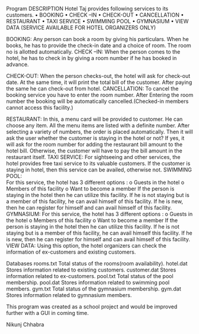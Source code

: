 Program DESCRIPTION
Hotel Taj provides following services to its customers.
•	BOOKING
•	CHECK –IN
•	CHECK-OUT
•	CANCELLATION 
•	RESTAURANT 
•	TAXI SERVICE
•	SWIMMING POOL
•	GYMNASIUM 
•	 VIEW DATA (SERVICE AVAILABLE FOR HOTEL ORGANIZERS ONLY)

BOOKING: 
Any person can book a room by giving his particulars. When he books, he has to provide the check-in date and a choice of room. The room no is allotted automatically.
CHECK –IN:
When the person comes to the hotel, he has to check in by giving a room number if he has booked in advance.

CHECK-OUT:
When the person checks-out, the hotel will ask for check-out  date.  At the same time, it will print the total bill of the customer. After paying the same he can check-out from hotel.
CANCELLATION:
To cancel the booking service you have to enter the room number. After Entering the room number the booking will be automatically cancelled.(Checked-in members cannot access this facility.)  
 
RESTAURANT: 
In this, a menu card will be provided to customer. He can choose any item. All the menu items are listed with a definite number. After selecting a variety of numbers, the order is placed automatically. Then it will ask the user whether the customer is staying in the hotel or not? If yes, it will ask for the room number for adding the restaurant bill amount to the hotel bill. Otherwise, the customer will have to pay the bill amount in the restaurant itself. 
TAXI SERVICE: 
For sightseeing and other services, the hotel provides free taxi service to its valuable customers. If the customer is staying in hotel, then this service can be availed, otherwise not.
SWIMMING POOL:  
For this service, the hotel has 3 different options :
o	Guests in the hotel
o	Members of this facility
o	Want to become a member
If the person is staying in the hotel then he can utilize this facility. If he is not staying but is a member of this facility, he can avail himself of this facility. If he is new, then he can register for himself and can avail himself of this facility. 
GYMNASIUM: 
For this service, the hotel has 3 different options :
o	Guests in the hotel
o	Members of this facility
o	Want to become a member
If the person is staying in the hotel then he can utilize this facility. If he is not staying but is a member of this facility, he can avail himself this facility. If he is new, then he can register for himself and can avail himself of this facility. 
 VIEW DATA: 
Using this option, the hotel organizers can check the information of ex-customers and existing customers.
 
Databases 
 	rooms.txt
Total status of the rooms(room availability).
 	hotel.dat
Stores information related to existing customers.
 	customer.dat
Stores information related to ex-customers.
 	pool.txt
Total status of the pool membership.
 	pool.dat
Stores information related to swimming pool members.
 	gym.txt
Total status of the gymnasium membership.
 	gym.dat
Stores information related to gymnasium members.



This program was created as a school project and would be improved further with a GUI in coming time.

Nikunj Chhabra
